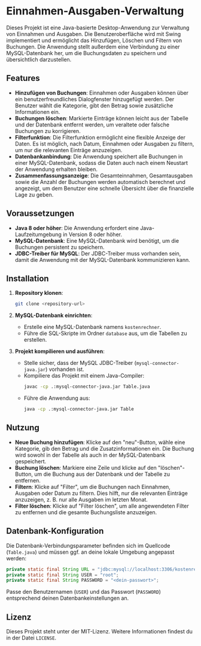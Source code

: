 # Einnahmen-Ausgaben-Verwaltung

Dieses Projekt ist eine Java-basierte Desktop-Anwendung zur Verwaltung von Einnahmen und Ausgaben. Die Benutzeroberfläche wird mit Swing implementiert und ermöglicht das Hinzufügen, Löschen und Filtern von Buchungen. Die Anwendung stellt außerdem eine Verbindung zu einer MySQL-Datenbank her, um die Buchungsdaten zu speichern und übersichtlich darzustellen.

## Features

- **Hinzufügen von Buchungen**: Einnahmen oder Ausgaben können über ein benutzerfreundliches Dialogfenster hinzugefügt werden. Der Benutzer wählt die Kategorie, gibt den Betrag sowie zusätzliche Informationen ein.
- **Buchungen löschen**: Markierte Einträge können leicht aus der Tabelle und der Datenbank entfernt werden, um veraltete oder falsche Buchungen zu korrigieren.
- **Filterfunktion**: Die Filterfunktion ermöglicht eine flexible Anzeige der Daten. Es ist möglich, nach Datum, Einnahmen oder Ausgaben zu filtern, um nur die relevanten Einträge anzuzeigen.
- **Datenbankanbindung**: Die Anwendung speichert alle Buchungen in einer MySQL-Datenbank, sodass die Daten auch nach einem Neustart der Anwendung erhalten bleiben.
- **Zusammenfassungsanzeige**: Die Gesamteinnahmen, Gesamtausgaben sowie die Anzahl der Buchungen werden automatisch berechnet und angezeigt, um dem Benutzer eine schnelle Übersicht über die finanzielle Lage zu geben.

## Voraussetzungen

- **Java 8 oder höher**: Die Anwendung erfordert eine Java-Laufzeitumgebung in Version 8 oder höher.
- **MySQL-Datenbank**: Eine MySQL-Datenbank wird benötigt, um die Buchungen persistent zu speichern.
- **JDBC-Treiber für MySQL**: Der JDBC-Treiber muss vorhanden sein, damit die Anwendung mit der MySQL-Datenbank kommunizieren kann.

## Installation

1. **Repository klonen**:
   ```bash
   git clone <repository-url>
   ```

2. **MySQL-Datenbank einrichten**:
   - Erstelle eine MySQL-Datenbank namens `kostenrechner`.
   - Führe die SQL-Skripte im Ordner `database` aus, um die Tabellen zu erstellen.

3. **Projekt kompilieren und ausführen**:
   - Stelle sicher, dass der MySQL JDBC-Treiber (`mysql-connector-java.jar`) vorhanden ist.
   - Kompiliere das Projekt mit einem Java-Compiler:
     ```bash
     javac -cp .:mysql-connector-java.jar Table.java
     ```
   - Führe die Anwendung aus:
     ```bash
     java -cp .:mysql-connector-java.jar Table
     ```

## Nutzung

- **Neue Buchung hinzufügen**: Klicke auf den "neu"-Button, wähle eine Kategorie, gib den Betrag und die Zusatzinformationen ein. Die Buchung wird sowohl in der Tabelle als auch in der MySQL-Datenbank gespeichert.
- **Buchung löschen**: Markiere eine Zeile und klicke auf den "löschen"-Button, um die Buchung aus der Datenbank und der Tabelle zu entfernen.
- **Filtern**: Klicke auf "Filter", um die Buchungen nach Einnahmen, Ausgaben oder Datum zu filtern. Dies hilft, nur die relevanten Einträge anzuzeigen, z. B. nur alle Ausgaben im letzten Monat.
- **Filter löschen**: Klicke auf "Filter löschen", um alle angewendeten Filter zu entfernen und die gesamte Buchungsliste anzuzeigen.

## Datenbank-Konfiguration

Die Datenbank-Verbindungsparameter befinden sich im Quellcode (`Table.java`) und müssen ggf. an deine lokale Umgebung angepasst werden:

```java
private static final String URL = "jdbc:mysql://localhost:3306/kostenrechner?useSSL=false&serverTimezone=UTC";
private static final String USER = "root";
private static final String PASSWORD = "<dein-passwort>";
```
Passe den Benutzernamen (`USER`) und das Passwort (`PASSWORD`) entsprechend deinen Datenbankeinstellungen an.

## Lizenz

Dieses Projekt steht unter der MIT-Lizenz. Weitere Informationen findest du in der Datei `LICENSE`.

